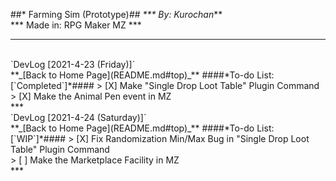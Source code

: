 ##* <a name="top"></a>Farming Sim (Prototype)*##
*** By: Kurochan***<br>
*** Made in: RPG Maker MZ ***<br>
***
<br>
`DevLog [2021-4-23 (Friday)]`<br>
**_[Back to Home Page](README.md#top)_**
####*To-do List: [`Completed`]*####
> [X] Make "Single Drop Loot Table" Plugin Command<br>
> [X] Make the Animal Pen event in MZ


<br>
***
<br>
`DevLog [2021-4-24 (Saturday)]`<br>
**_[Back to Home Page](README.md#top)_**
####*To-do List: [`WIP`]*####
> [X] Fix Randomization Min/Max Bug in "Single Drop Loot Table" Plugin Command<br>
> [ ] Make the Marketplace Facility in MZ


<br>
***